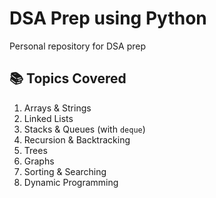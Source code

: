 # DSA Prep using Python

Personal repository for DSA prep

## 📚 Topics Covered

1. Arrays & Strings
2. Linked Lists
3. Stacks & Queues (with `deque`)
4. Recursion & Backtracking
5. Trees
6. Graphs
7. Sorting & Searching
8. Dynamic Programming